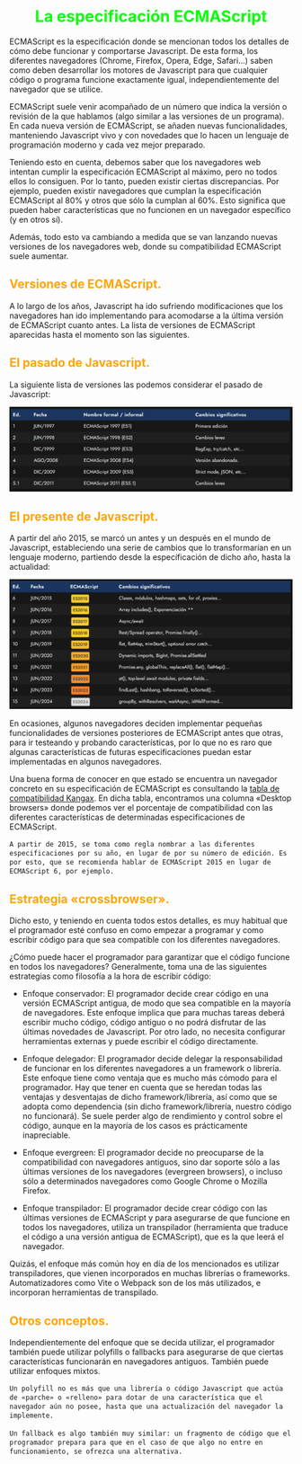 # <span style="color:lime"><center>La especificación ECMAScript</center></span>

ECMAScript es la especificación donde se mencionan todos los detalles de cómo debe funcionar y comportarse Javascript. De esta forma, los diferentes navegadores (Chrome, Firefox, Opera, Edge, Safari...) saben como deben desarrollar los motores de Javascript para que cualquier código o programa funcione exactamente igual, independientemente del navegador que se utilice.

ECMAScript suele venir acompañado de un número que indica la versión o revisión de la que hablamos (algo similar a las versiones de un programa). En cada nueva versión de ECMAScript, se añaden nuevas funcionalidades, manteniendo Javascript vivo y con novedades que lo hacen un lenguaje de programación moderno y cada vez mejor preparado.

Teniendo esto en cuenta, debemos saber que los navegadores web intentan cumplir la especificación ECMAScript al máximo, pero no todos ellos lo consiguen. Por lo tanto, pueden existir ciertas discrepancias. Por ejemplo, pueden existir navegadores que cumplan la especificación ECMAScript al 80% y otros que sólo la cumplan al 60%. Esto significa que pueden haber características que no funcionen en un navegador específico (y en otros sí).

Además, todo esto va cambiando a medida que se van lanzando nuevas versiones de los navegadores web, donde su compatibilidad ECMAScript suele aumentar.

## <span style="color:orange">Versiones de ECMAScript.</span>
A lo largo de los años, Javascript ha ido sufriendo modificaciones que los navegadores han ido implementando para acomodarse a la última versión de ECMAScript cuanto antes. La lista de versiones de ECMAScript aparecidas hasta el momento son las siguientes.

## <span style="color:orange">El pasado de Javascript.</span>
La siguiente lista de versiones las podemos considerar el pasado de Javascript:

![alt text](./imagenes-ecma-script/image.png)

## <span style="color:orange">El presente de Javascript.</span>
A partir del año 2015, se marcó un antes y un después en el mundo de Javascript, estableciendo una serie de cambios que lo transformarían en un lenguaje moderno, partiendo desde la específicación de dicho año, hasta la actualidad:

![alt text](./imagenes-ecma-script/image-1.png)

En ocasiones, algunos navegadores deciden implementar pequeñas funcionalidades de versiones posteriores de ECMAScript antes que otras, para ir testeando y probando características, por lo que no es raro que algunas características de futuras especificaciones puedan estar implementadas en algunos navegadores.

Una buena forma de conocer en que estado se encuentra un navegador concreto en su especificación de ECMAScript es consultando la [tabla de compatibilidad Kangax](https://compat-table.github.io/compat-table/es6/). En dicha tabla, encontramos una columna «Desktop browsers» donde podemos ver el porcentaje de compatibilidad con las diferentes características de determinadas especificaciones de ECMAScript.

    A partir de 2015, se toma como regla nombrar a las diferentes especificaciones por su año, en lugar de por su número de edición. Es por esto, que se recomienda hablar de ECMAScript 2015 en lugar de ECMAScript 6, por ejemplo.

## <span style="color:orange">Estrategia «crossbrowser».</span>
Dicho esto, y teniendo en cuenta todos estos detalles, es muy habitual que el programador esté confuso en como empezar a programar y como escribir código para que sea compatible con los diferentes navegadores.

¿Cómo puede hacer el programador para garantizar que el código funcione en todos los navegadores? Generalmente, toma una de las siguientes estrategias como filosofía a la hora de escribir código:



   - Enfoque conservador: El programador decide crear código en una versión ECMAScript antigua, de modo que sea compatible en la mayoría de navegadores. Este enfoque implica que para muchas tareas deberá escribir mucho código, código antiguo o no podrá disfrutar de las últimas novedades de Javascript. Por otro lado, no necesita configurar herramientas externas y puede escribir el código directamente.

   - Enfoque delegador: El programador decide delegar la responsabilidad de funcionar en los diferentes navegadores a un framework o librería. Este enfoque tiene como ventaja que es mucho más cómodo para el programador. Hay que tener en cuenta que se heredan todas las ventajas y desventajas de dicho framework/librería, así como que se adopta como dependencia (sin dicho framework/librería, nuestro código no funcionará). Se suele perder algo de rendimiento y control sobre el código, aunque en la mayoría de los casos es prácticamente inapreciable.

   - Enfoque evergreen: El programador decide no preocuparse de la compatibilidad con navegadores antiguos, sino dar soporte sólo a las últimas versiones de los navegadores (evergreen browsers), o incluso sólo a determinados navegadores como Google Chrome o Mozilla Firefox.

   - Enfoque transpilador: El programador decide crear código con las últimas versiones de ECMAScript y para asegurarse de que funcione en todos los navegadores, utiliza un transpilador (herramienta que traduce el código a una versión antigua de ECMAScript), que es la que leerá el navegador.
  
Quizás, el enfoque más común hoy en día de los mencionados es utilizar transpiladores, que vienen incorporados en muchas librerías o frameworks. Automatizadores como Vite o Webpack son de los más utilizados, e incorporan herramientas de transpilado.

## <span style="color:orange">Otros conceptos.</span>
Independientemente del enfoque que se decida utilizar, el programador también puede utilizar polyfills o fallbacks para asegurarse de que ciertas características funcionarán en navegadores antiguos. También puede utilizar enfoques mixtos.

    Un polyfill no es más que una librería o código Javascript que actúa de «parche» o «relleno» para dotar de una característica que el navegador aún no posee, hasta que una actualización del navegador la implemente.

    Un fallback es algo también muy similar: un fragmento de código que el programador prepara para que en el caso de que algo no entre en funcionamiento, se ofrezca una alternativa.
